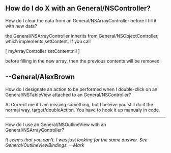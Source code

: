 How do I do X with an General/NSController?
----
How do I clear the data from an General/NSArrayController before I fill it with new data?

the General/NSArrayController inherits from General/NSObjectController, which implements setContent.  If you call

[ myArrayController setContent:nil ]

before filling in the new array, then the previous contents will be removed

--General/AlexBrown
----
How do I designate an action to be performed when I double-click on an General/NSTableView attached to an General/NSController?

A: Correct me if I am missing something, but I beleive you still do it the normal way, target/doubleAction. You have to hook it up manualy in code.

----
How do I use an General/NSOutlineView with an General/NSArrayController?

*It seems that you can't.  I was just looking for the same answer.  See General/OutlineViewBindings.  --Mark*